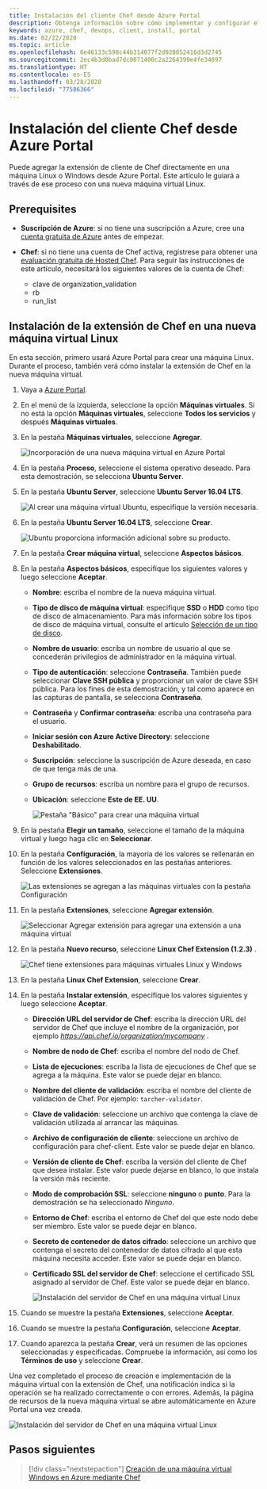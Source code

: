 ```yaml
---
title: Instalación del cliente Chef desde Azure Portal
description: Obtenga información sobre cómo implementar y configurar el cliente Chef desde Azure Portal.
keywords: azure, chef, devops, client, install, portal
ms.date: 02/22/2020
ms.topic: article
ms.openlocfilehash: 6e46133c598c44b314077f2d020852416d3d2745
ms.sourcegitcommit: 2ec4b3d0bad7dc0071400c2a2264399e4fe34897
ms.translationtype: HT
ms.contentlocale: es-ES
ms.lasthandoff: 03/28/2020
ms.locfileid: "77586366"
---
```

# <a name="install-the-chef-client-from-the-azure-portal"></a>Instalación del cliente Chef desde Azure Portal
Puede agregar la extensión de cliente de Chef directamente en una máquina Linux o Windows desde Azure Portal. Este artículo le guiará a través de ese proceso con una nueva máquina virtual Linux.

## <a name="prerequisites"></a>Prerequisites

- **Suscripción de Azure**: si no tiene una suscripción a Azure, cree una [cuenta gratuita de Azure](https://azure.microsoft.com/free/?ref=microsoft.com&utm_source=microsoft.com&utm_medium=docs&utm_campaign=visualstudio) antes de empezar.

- **Chef**: si no tiene una cuenta de Chef activa, regístrese para obtener una [evaluación gratuita de Hosted Chef](https://manage.chef.io/signup). Para seguir las instrucciones de este artículo, necesitará los siguientes valores de la cuenta de Chef:
  - clave de organization_validation
  - rb
  - run_list

## <a name="install-the-chef-extension-on-a-new-linux-virtual-machine"></a>Instalación de la extensión de Chef en una nueva máquina virtual Linux
En esta sección, primero usará Azure Portal para crear una máquina Linux. Durante el proceso, también verá cómo instalar la extensión de Chef en la nueva máquina virtual.

1. Vaya a [Azure Portal](https://portal.azure.com).

1. En el menú de la izquierda, seleccione la opción **Máquinas virtuales**. Si no está la opción **Máquinas virtuales**, seleccione **Todos los servicios** y después **Máquinas virtuales**.

1. En la pestaña **Máquinas virtuales**, seleccione **Agregar**.

    ![Incorporación de una nueva máquina virtual en Azure Portal](./media/chef-extension-portal/add-vm.png)

1. En la pestaña **Proceso**, seleccione el sistema operativo deseado. Para esta demostración, se selecciona **Ubuntu Server**.

1. En la pestaña **Ubuntu Server**, seleccione **Ubuntu Server 16.04 LTS**.

    ![Al crear una máquina virtual Ubuntu, especifique la versión necesaria.](./media/chef-extension-portal/ubuntu-server-version.png)

1. En la pestaña **Ubuntu Server 16.04 LTS**, seleccione **Crear**.

    ![Ubuntu proporciona información adicional sobre su producto.](./media/chef-extension-portal/create-vm.png)

1. En la pestaña **Crear máquina virtual**, seleccione **Aspectos básicos**.

1. En la pestaña **Aspectos básicos**, especifique los siguientes valores y luego seleccione **Aceptar**.

   - **Nombre**: escriba el nombre de la nueva máquina virtual.
   - **Tipo de disco de máquina virtual**: especifique **SSD** o **HDD** como tipo de disco de almacenamiento. Para más información sobre los tipos de disco de máquina virtual, consulte el artículo [Selección de un tipo de disco](../virtual-machines/windows/disks-types.md).
   - **Nombre de usuario**: escriba un nombre de usuario al que se concederán privilegios de administrador en la máquina virtual.
   - **Tipo de autenticación**: seleccione **Contraseña**. También puede seleccionar **Clave SSH pública** y proporcionar un valor de clave SSH pública. Para los fines de esta demostración, y tal como aparece en las capturas de pantalla, se selecciona **Contraseña**.
   - **Contraseña** y **Confirmar contraseña**: escriba una contraseña para el usuario.
   - **Iniciar sesión con Azure Active Directory**: seleccione **Deshabilitado**.
   - **Suscripción**: seleccione la suscripción de Azure deseada, en caso de que tenga más de una.
   - **Grupo de recursos**: escriba un nombre para el grupo de recursos.
   - **Ubicación**: seleccione **Este de EE. UU**.

     ![Pestaña "Básico" para crear una máquina virtual](./media/chef-extension-portal/add-vm-basics.png)

1. En la pestaña **Elegir un tamaño**, seleccione el tamaño de la máquina virtual y luego haga clic en **Seleccionar**.

1. En la pestaña **Configuración**, la mayoría de los valores se rellenarán en función de los valores seleccionados en las pestañas anteriores. Seleccione **Extensiones**.

     ![Las extensiones se agregan a las máquinas virtuales con la pestaña Configuración](./media/chef-extension-portal/add-vm-select-extensions.png)

1. En la pestaña **Extensiones**, seleccione **Agregar extensión**.

     ![Seleccionar Agregar extensión para agregar una extensión a una máquina virtual](./media/chef-extension-portal/add-vm-add-extension.png)

1. En la pestaña **Nuevo recurso**, seleccione **Linux Chef Extension (1.2.3)** .

     ![Chef tiene extensiones para máquinas virtuales Linux y Windows](./media/chef-extension-portal/select-linux-chef-extension.png)

1. En la pestaña **Linux Chef Extension**, seleccione **Crear**.

1. En la pestaña **Instalar extensión**, especifique los valores siguientes y luego seleccione **Aceptar**.

    - **Dirección URL del servidor de Chef**: escriba la dirección URL del servidor de Chef que incluye el nombre de la organización, por ejemplo *https://api.chef.io/organization/mycompany* .
    - **Nombre de nodo de Chef**: escriba el nombre del nodo de Chef.
    - **Lista de ejecuciones**: escriba la lista de ejecuciones de Chef que se agrega a la máquina. Este valor se puede dejar en blanco.
    - **Nombre del cliente de validación**: escriba el nombre del cliente de validación de Chef. Por ejemplo: `tarcher-validator`.
    - **Clave de validación**: seleccione un archivo que contenga la clave de validación utilizada al arrancar las máquinas.
    - **Archivo de configuración de cliente**: seleccione un archivo de configuración para chef-client. Este valor se puede dejar en blanco.
    - **Versión de cliente de Chef**: escriba la versión del cliente de Chef que desea instalar. Este valor puede dejarse en blanco, lo que instala la versión más reciente.
    - **Modo de comprobación SSL**: seleccione **ninguno** o **punto**. Para la demostración se ha seleccionado *Ninguno*.
    - **Entorno de Chef**: escriba el entorno de Chef del que este nodo debe ser miembro. Este valor se puede dejar en blanco.
    - **Secreto de contenedor de datos cifrado**: seleccione un archivo que contenga el secreto del contenedor de datos cifrado al que esta máquina necesita acceder. Este valor se puede dejar en blanco.
    - **Certificado SSL del servidor de Chef**: seleccione el certificado SSL asignado al servidor de Chef. Este valor se puede dejar en blanco.

      ![Instalación del servidor de Chef en una máquina virtual Linux](./media/chef-extension-portal/install-extension.png)

1. Cuando se muestre la pestaña **Extensiones**, seleccione **Aceptar**.

1. Cuando se muestre la pestaña **Configuración**, seleccione **Aceptar**.

1. Cuando aparezca la pestaña **Crear**, verá un resumen de las opciones seleccionadas y especificadas. Compruebe la información, así como los **Términos de uso** y seleccione **Crear**.

Una vez completado el proceso de creación e implementación de la máquina virtual con la extensión de Chef, una notificación indica si la operación se ha realizado correctamente o con errores. Además, la página de recursos de la nueva máquina virtual se abre automáticamente en Azure Portal una vez creada.

![Instalación del servidor de Chef en una máquina virtual Linux](./media/chef-extension-portal/resource-created.png)

## <a name="next-steps"></a>Pasos siguientes

> [!div class="nextstepaction"] 
> [Creación de una máquina virtual Windows en Azure mediante Chef](chef-automation.md)